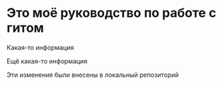 # Это моё руководство по работе с гитом 

Какая-то информация

Ещё какая-то информация

Эти изменения были внесены в локальный репозиторий